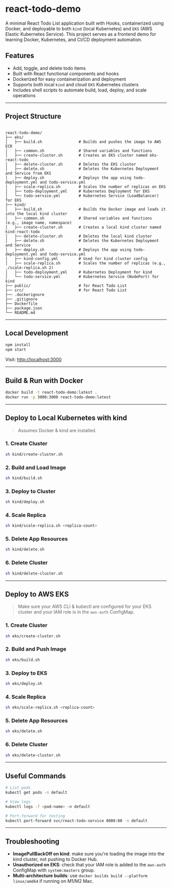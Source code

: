 # react-todo-demo

A minimal React Todo List application built with Hooks, containerized using Docker, and deployable to both `kind` (local Kubernetes) and `EKS` (AWS Elastic Kubernetes Service). This project serves as a frontend demo for learning Docker, Kubernetes, and CI/CD deployment automation.

## Features

- Add, toggle, and delete todo items
- Built with React functional components and hooks
- Dockerized for easy containerization and deployment
- Supports both local `kind` and cloud `EKS` Kubernetes clusters
- Includes shell scripts to automate build, load, deploy, and scale operations

---

## Project Structure

```

react-todo-demo/
├── eks/
│   ├── build.sh                # Builds and pushes the image to AWS ECR
│   ├── common.sh               # Shared variables and functions
│   ├── create-cluster.sh       # Creates an EKS cluster named eks-react-todo
│   ├── delete-cluster.sh       # Deletes the EKS cluster
│   ├── delete.sh               # Deletes the Kubernetes Deployment and Service from EKS
│   ├── deploy.sh               # Deploys the app using todo-deployment.yml and todo-service.yml
│   ├── scale-replica.sh        # Scales the number of replicas on EKS
│   ├── todo-deployment.yml     # Kubernetes Deployment for EKS
│   └── todo-service.yml        # Kubernetes Service (LoadBalancer) for EKS
├── kind/
│   ├── build.sh                # Builds the Docker image and loads it into the local kind cluster
│   ├── common.sh               # Shared variables and functions (e.g., image name, namespace)
│   ├── create-cluster.sh       # Creates a local kind cluster named kind-react-todo
│   ├── delete-cluster.sh       # Deletes the local kind cluster
│   ├── delete.sh               # Deletes the Kubernetes Deployment and Service
│   ├── deploy.sh               # Deploys the app using todo-deployment.yml and todo-service.yml
│   ├── kind-config.yml         # Used for kind cluster config
│   ├── scale-replica.sh        # Scales the number of replicas (e.g., ./scale-replica.sh 2)
│   ├── todo-deployment.yml     # Kubernetes Deployment for kind
│   └── todo-service.yml        # Kubernetes Service (NodePort) for kind
├── public/                     # for React Todo List
├── src/                        # for React Todo List
├── .dockerignore
├── .gitignore
├── Dockerfile
├── package.json
└── README.md

````

---

## Local Development

```bash
npm install
npm start
````

Visit: [http://localhost:3000](http://localhost:3000)

---

## Build & Run with Docker

```bash
docker build -t react-todo-demo:latest .
docker run -p 3000:3000 react-todo-demo:latest
```

---

## Deploy to Local Kubernetes with kind

> Assumes Docker & kind are installed.

### 1. Create Cluster

```bash
sh kind/create-cluster.sh
```

### 2. Build and Load Image

```bash
sh kind/build.sh
```

### 3. Deploy to Cluster

```bash
sh kind/deploy.sh
```

### 4. Scale Replica

```bash
sh kind/scale-replica.sh <replica-count>
```

### 5. Delete App Resources

```bash
sh kind/delete.sh
```

### 6. Delete Cluster

```bash
sh kind/delete-cluster.sh
```

---

## Deploy to AWS EKS

> Make sure your AWS CLI & kubectl are configured for your EKS cluster and your IAM role is in the `aws-auth` ConfigMap.

### 1. Create Cluster

```bash
sh eks/create-cluster.sh
```

### 2. Build and Push Image

```bash
sh eks/build.sh
```

### 3. Deploy to EKS

```bash
sh eks/deploy.sh
```

### 4. Scale Replica

```bash
sh eks/scale-replica.sh <replica-count>
```

### 5. Delete App Resources

```bash
sh eks/delete.sh
```

### 6. Delete Cluster

```bash
sh eks/delete-cluster.sh
```

---

## Useful Commands

```bash
# List pods
kubectl get pods -n default

# View logs
kubectl logs -f <pod-name> -n default

# Port-forward for testing
kubectl port-forward svc/react-todo-service 8080:80 -n default
```

---

## Troubleshooting

* **ImagePullBackOff on kind**: make sure you're loading the image into the kind cluster, not pushing to Docker Hub.
* **Unauthorized on EKS**: check that your IAM role is added to the `aws-auth` ConfigMap with `system:masters` group.
* **Multi-architecture builds**: use `docker buildx build --platform linux/amd64` if running on M1/M2 Mac.
